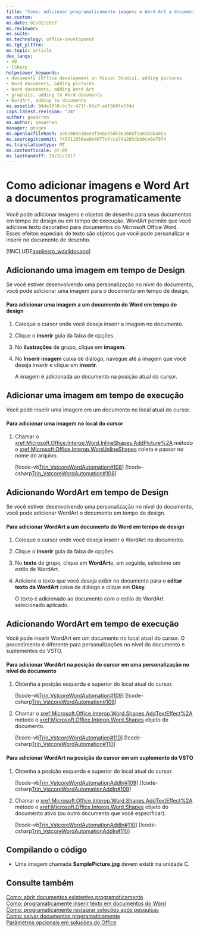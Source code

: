 ```yaml
---
title: 'Como: adicionar programaticamente imagens e Word Art a documentos | Microsoft Docs'
ms.custom: 
ms.date: 02/02/2017
ms.reviewer: 
ms.suite: 
ms.technology: office-development
ms.tgt_pltfrm: 
ms.topic: article
dev_langs:
- VB
- CSharp
helpviewer_keywords:
- documents [Office development in Visual Studio], adding pictures
- Word documents, adding pictures
- Word documents, adding Word Art
- graphics, adding to Word documents
- WordArt, adding to documents
ms.assetid: 944e1858-bc7c-471f-b5e7-adf3b0fa574d
caps.latest.revision: "24"
author: gewarren
ms.author: gewarren
manager: ghogen
ms.openlocfilehash: a30c865a1bee9f3e8a75d5362688f1a83baba02a
ms.sourcegitcommit: f40311056ea0b4677efcca74a285dbb0ce0e7974
ms.translationtype: MT
ms.contentlocale: pt-BR
ms.lasthandoff: 10/31/2017
---
```

# <a name="how-to-programmatically-add-pictures-and-word-art-to-documents"></a>Como adicionar imagens e Word Art a documentos programaticamente
  Você pode adicionar imagens e objetos de desenho para seus documentos em tempo de design ou em tempo de execução. WordArt permite que você adicione texto decorativo para documentos do Microsoft Office Word. Esses efeitos especiais de texto são objetos que você pode personalizar e inserir no documento de desenho.  
  
 [!INCLUDE[appliesto_wdalldocapp](../vsto/includes/appliesto-wdalldocapp-md.md)]  
  
## <a name="adding-a-picture-at-design-time"></a>Adicionando uma imagem em tempo de Design  
 Se você estiver desenvolvendo uma personalização no nível do documento, você pode adicionar uma imagem para o documento em tempo de design.  
  
#### <a name="to-add-a-picture-to-a-word-document-at-design-time"></a>Para adicionar uma imagem a um documento do Word em tempo de design  
  
1.  Coloque o cursor onde você deseja inserir a imagem no documento.  
  
2.  Clique o **inserir** guia da faixa de opções.  
  
3.  No **ilustrações** de grupo, clique em **imagem**.  
  
4.  No **Inserir imagem** caixa de diálogo, navegue até a imagem que você deseja inserir e clique em **inserir**.  
  
     A imagem é adicionada ao documento na posição atual do cursor.  
  
## <a name="adding-a-picture-at-run-time"></a>Adicionar uma imagem em tempo de execução  
 Você pode inserir uma imagem em um documento no local atual do cursor.  
  
#### <a name="to-add-a-picture-at-the-cursor-location"></a>Para adicionar uma imagem no local do cursor  
  
1.  Chamar o <xref:Microsoft.Office.Interop.Word.InlineShapes.AddPicture%2A> método o <xref:Microsoft.Office.Interop.Word.InlineShapes> coleta e passar no nome do arquivo.  
  
     [!code-vb[Trin_VstcoreWordAutomation#108](../vsto/codesnippet/VisualBasic/Trin_VstcoreWordAutomationVB/ThisDocument.vb#108)]
     [!code-csharp[Trin_VstcoreWordAutomation#108](../vsto/codesnippet/CSharp/Trin_VstcoreWordAutomationCS/ThisDocument.cs#108)]  
  
## <a name="adding-wordart-at-design-time"></a>Adicionando WordArt em tempo de Design  
 Se você estiver desenvolvendo uma personalização no nível do documento, você pode adicionar WordArt o documento em tempo de design.  
  
#### <a name="to-add-wordart-to-a-word-document-at-design-time"></a>Para adicionar WordArt a um documento do Word em tempo de design  
  
1.  Coloque o cursor onde você deseja inserir o WordArt no documento.  
  
2.  Clique o **inserir** guia da faixa de opções.  
  
3.  No **texto** de grupo, clique em **WordArt**e, em seguida, selecione um estilo de WordArt.  
  
4.  Adicione o texto que você deseja exibir no documento para o **editar texto da WordArt** caixa de diálogo e clique em **Okey**.  
  
     O texto é adicionado ao documento com o estilo de WordArt selecionado aplicado.  
  
## <a name="adding-wordart-at-run-time"></a>Adicionando WordArt em tempo de execução  
 Você pode inserir WordArt em um documento no local atual do cursor. O procedimento é diferente para personalizações no nível do documento e suplementos do VSTO.  
  
#### <a name="to-add-wordart-at-the-cursor-location-in-a-document-level-customization"></a>Para adicionar WordArt na posição do cursor em uma personalização no nível do documento  
  
1.  Obtenha a posição esquerda e superior do local atual do cursor.  
  
     [!code-vb[Trin_VstcoreWordAutomation#109](../vsto/codesnippet/VisualBasic/Trin_VstcoreWordAutomationVB/ThisDocument.vb#109)]
     [!code-csharp[Trin_VstcoreWordAutomation#109](../vsto/codesnippet/CSharp/Trin_VstcoreWordAutomationCS/ThisDocument.cs#109)]  
  
2.  Chamar o <xref:Microsoft.Office.Interop.Word.Shapes.AddTextEffect%2A> método o <xref:Microsoft.Office.Interop.Word.Shapes> objeto do documento.  
  
     [!code-vb[Trin_VstcoreWordAutomation#110](../vsto/codesnippet/VisualBasic/Trin_VstcoreWordAutomationVB/ThisDocument.vb#110)]
     [!code-csharp[Trin_VstcoreWordAutomation#110](../vsto/codesnippet/CSharp/Trin_VstcoreWordAutomationCS/ThisDocument.cs#110)]  
  
#### <a name="to-add-wordart-at-the-cursor-location-in-a-vsto-add-in"></a>Para adicionar WordArt na posição do cursor em um suplemento do VSTO  
  
1.  Obtenha a posição esquerda e superior do local atual do cursor.  
  
     [!code-vb[Trin_VstcoreWordAutomationAddIn#109](../vsto/codesnippet/VisualBasic/Trin_VstcoreWordAutomationAddIn/ThisAddIn.vb#109)]
     [!code-csharp[Trin_VstcoreWordAutomationAddIn#109](../vsto/codesnippet/CSharp/Trin_VstcoreWordAutomationAddIn/ThisAddIn.cs#109)]  
  
2.  Chamar o <xref:Microsoft.Office.Interop.Word.Shapes.AddTextEffect%2A> método o <xref:Microsoft.Office.Interop.Word.Shapes> objeto do documento ativo (ou outro documento que você especificar).  
  
     [!code-vb[Trin_VstcoreWordAutomationAddIn#110](../vsto/codesnippet/VisualBasic/Trin_VstcoreWordAutomationAddIn/ThisAddIn.vb#110)]
     [!code-csharp[Trin_VstcoreWordAutomationAddIn#110](../vsto/codesnippet/CSharp/Trin_VstcoreWordAutomationAddIn/ThisAddIn.cs#110)]  
  
## <a name="compiling-the-code"></a>Compilando o código  
  
-   Uma imagem chamada **SamplePicture.jpg** devem existir na unidade C.  
  
## <a name="see-also"></a>Consulte também  
 [Como: abrir documentos existentes programaticamente](../vsto/how-to-programmatically-open-existing-documents.md)   
 [Como: programaticamente inserir texto em documentos do Word](../vsto/how-to-programmatically-insert-text-into-word-documents.md)   
 [Como: programaticamente restaurar seleções após pesquisas](../vsto/how-to-programmatically-restore-selections-after-searches.md)   
 [Como: salvar documentos programaticamente](../vsto/how-to-programmatically-save-documents.md)   
 [Parâmetros opcionais em soluções do Office](../vsto/optional-parameters-in-office-solutions.md)  
  
  